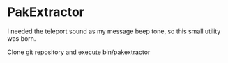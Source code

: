PakExtractor
============
I needed the teleport sound as my message beep tone, so this small utility was born.

Clone git repository and execute bin/pakextractor
